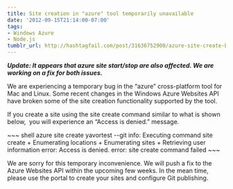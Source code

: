 ```yaml
---
title: Site creation in "azure" tool temporarily unavailable
date: '2012-09-15T21:14:00-07:00'
tags:
- Windows Azure
- Node.js
tumblr_url: http://hashtagfail.com/post/31636752900/azure-site-create-bug
---
```

<p><em><strong>Update: It appears that azure site start/stop are also affected. We are working on a fix for both issues.</strong></em></p>
<p>We are experiencing a temporary bug in the &ldquo;azure&rdquo; cross-platform tool for Mac and Linux. Some recent changes in the Windows Azure Websites API have broken some of the site creation functionality supported by the tool.</p>
<p>If you create a site using the site create command similar to what is shown below,  you will experience an &ldquo;Access is denied.&rdquo; message.</p>
~~~ shell
azure site create yavortest --git
info:    Executing command site create
+ Enumerating locations
+ Enumerating sites
+ Retrieving user information
error:   Access is denied.
error:   site create command failed
~~~
<p>We are sorry for this temporary inconvenience. We will push a fix to the Azure Websites API within the upcoming few weeks. In the mean time, please use the portal to create your sites and configure Git publishing.</p>
